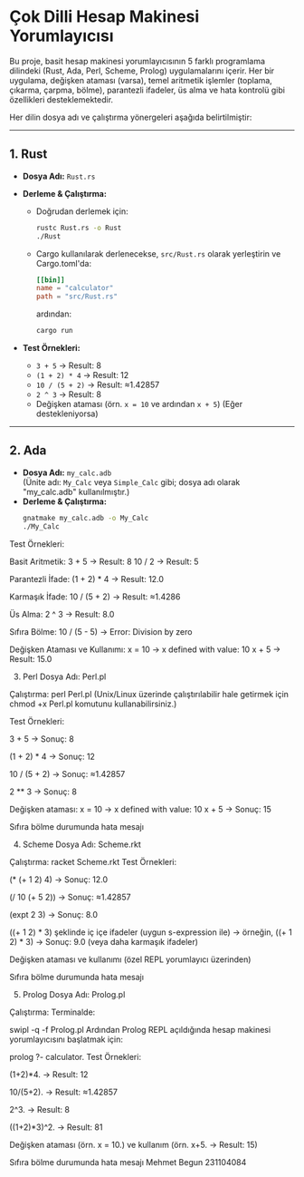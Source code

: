# Çok Dilli Hesap Makinesi Yorumlayıcısı

Bu proje, basit hesap makinesi yorumlayıcısının 5 farklı programlama dilindeki (Rust, Ada, Perl, Scheme, Prolog) uygulamalarını içerir. Her bir uygulama, değişken ataması (varsa), temel aritmetik işlemler (toplama, çıkarma, çarpma, bölme), parantezli ifadeler, üs alma ve hata kontrolü gibi özellikleri desteklemektedir.

Her dilin dosya adı ve çalıştırma yönergeleri aşağıda belirtilmiştir:

---

## 1. Rust

- **Dosya Adı:** `Rust.rs`
- **Derleme & Çalıştırma:**
  - Doğrudan derlemek için:
    ```bash
    rustc Rust.rs -o Rust
    ./Rust
    ```
  - Cargo kullanılarak derlenecekse, `src/Rust.rs` olarak yerleştirin ve Cargo.toml'da:
    ```toml
    [[bin]]
    name = "calculator"
    path = "src/Rust.rs"
    ```
    ardından:
    ```bash
    cargo run
    ```

- **Test Örnekleri:**
  - `3 + 5`  → Result: 8  
  - `(1 + 2) * 4`  → Result: 12  
  - `10 / (5 + 2)` → Result: ≈1.42857  
  - `2 ^ 3`  → Result: 8  
  - Değişken ataması (örn. `x = 10` ve ardından `x + 5`) (Eğer destekleniyorsa)

---

## 2. Ada

- **Dosya Adı:** `my_calc.adb`  
  (Ünite adı: `My_Calc` veya `Simple_Calc` gibi; dosya adı olarak "my_calc.adb" kullanılmıştır.)
- **Derleme & Çalıştırma:**
  ```bash
  gnatmake my_calc.adb -o My_Calc
  ./My_Calc
Test Örnekleri:

Basit Aritmetik:
3 + 5 → Result: 8
10 / 2 → Result: 5

Parantezli İfade:
(1 + 2) * 4 → Result: 12.0

Karmaşık İfade:
10 / (5 + 2) → Result: ≈1.4286

Üs Alma:
2 ^ 3 → Result: 8.0

Sıfıra Bölme:
10 / (5 - 5) → Error: Division by zero

Değişken Ataması ve Kullanımı:
x = 10 → x defined with value: 10
x + 5 → Result: 15.0

3. Perl
Dosya Adı: Perl.pl

Çalıştırma:
perl Perl.pl
(Unix/Linux üzerinde çalıştırılabilir hale getirmek için chmod +x Perl.pl komutunu kullanabilirsiniz.)

Test Örnekleri:

3 + 5 → Sonuç: 8

(1 + 2) * 4 → Sonuç: 12

10 / (5 + 2) → Sonuç: ≈1.42857

2 ** 3 → Sonuç: 8

Değişken ataması:
x = 10 → x defined with value: 10
x + 5 → Sonuç: 15

Sıfıra bölme durumunda hata mesajı

4. Scheme
Dosya Adı: Scheme.rkt

Çalıştırma:
racket Scheme.rkt
Test Örnekleri:

(* (+ 1 2) 4) → Sonuç: 12.0

(/ 10 (+ 5 2)) → Sonuç: ≈1.42857

(expt 2 3) → Sonuç: 8.0

((+ 1 2) * 3) şeklinde iç içe ifadeler (uygun s-expression ile) → örneğin, ((+ 1 2) * 3) → Sonuç: 9.0 (veya daha karmaşık ifadeler)

Değişken ataması ve kullanımı (özel REPL yorumlayıcı üzerinden)

Sıfıra bölme durumunda hata mesajı

5. Prolog
Dosya Adı: Prolog.pl

Çalıştırma: Terminalde:

swipl -q -f Prolog.pl
Ardından Prolog REPL açıldığında hesap makinesi yorumlayıcısını başlatmak için:

prolog
?- calculator.
Test Örnekleri:

(1+2)*4. → Result: 12

10/(5+2). → Result: ≈1.42857

2^3. → Result: 8

((1+2)*3)^2. → Result: 81

Değişken ataması (örn. x = 10.) ve kullanım (örn. x+5. → Result: 15)

Sıfıra bölme durumunda hata mesajı
Mehmet Begun 231104084
